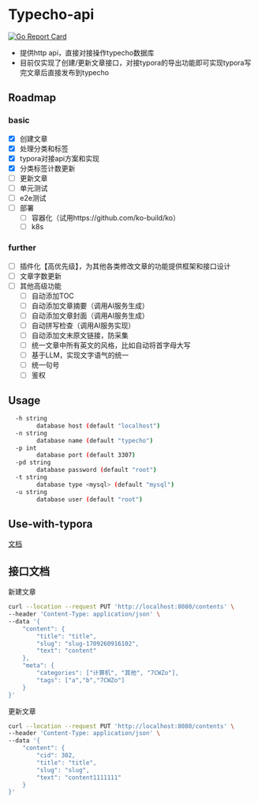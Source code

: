 # Typecho-api

[![Go Report Card](https://goreportcard.com/badge/github.com/lwabish/typecho-api)](https://goreportcard.com/report/github.com/lwabish/typecho-api)

- 提供http api，直接对接操作typecho数据库
- 目前仅实现了创建/更新文章接口，对接typora的导出功能即可实现typora写完文章后直接发布到typecho

## Roadmap

### basic

- [x] 创建文章
- [x] 处理分类和标签
- [x] typora对接api方案和实现
- [x] 分类标签计数更新
- [ ] 更新文章
- [ ] 单元测试
- [ ] e2e测试
- [ ] 部署
  - [ ] 容器化（试用https://github.com/ko-build/ko）
  - [ ] k8s

### further

- [ ] 插件化【高优先级】，为其他各类修改文章的功能提供框架和接口设计
- [ ] 文章字数更新
- [ ] 其他高级功能
  - [ ] 自动添加TOC
  - [ ] 自动添加文章摘要（调用AI服务生成）
  - [ ] 自动添加文章封面（调用AI服务生成）
  - [ ] 自动拼写检查（调用AI服务实现）
  - [ ] 自动添加文末原文链接，防采集
  - [ ] 统一文章中所有英文的风格，比如自动将首字母大写
  - [ ] 基于LLM，实现文字语气的统一
  - [ ] 统一句号
  - [ ] 鉴权

## Usage

```bash
  -h string
    	database host (default "localhost")
  -n string
    	database name (default "typecho")
  -p int
    	database port (default 3307)
  -pd string
    	database password (default "root")
  -t string
    	database type <mysql> (default "mysql")
  -u string
    	database user (default "root")
```

## Use-with-typora

[文档](./client/Readme.md)

## 接口文档

新建文章
```bash
curl --location --request PUT 'http://localhost:8080/contents' \
--header 'Content-Type: application/json' \
--data '{
    "content": {
        "title": "title",
        "slug": "slug-1709260916102",
        "text": "content"
    },
    "meta": {
        "categories": ["计算机", "其他", "7CWZo"],
        "tags": ["a","b","7CWZo"]
    }
}'
```

更新文章
```bash
curl --location --request PUT 'http://localhost:8080/contents' \
--header 'Content-Type: application/json' \
--data '{
    "content": {
        "cid": 302,
        "title": "title",
        "slug": "slug",
        "text": "content1111111"
    }
}'
```
